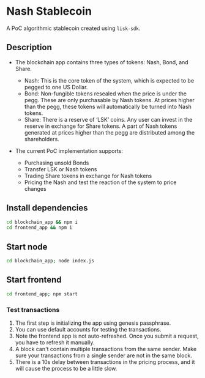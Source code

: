 # Nash Stablecoin

A PoC algorithmic stablecoin created using `lisk-sdk`.

## Description

- The blockchain app contains three types of tokens: Nash, Bond, and Share.
  - Nash: This is the core token of the system, which is expected to be pegged to one US Dollar.
  - Bond: Non-fungible tokens resealed when the price is under the pegg. These are only purchasable by Nash tokens. At prices higher than the pegg, these tokens will automatically be turned into Nash tokens. 
  - Share: There is a reserve of ‘LSK’ coins. Any user can invest in the reserve in exchange for Share tokens. A part of Nash tokens generated at prices higher than the pegg are distributed among the shareholders.

- The current PoC implementation supports:
  - Purchasing unsold Bonds
  - Transfer LSK or Nash tokens
  - Trading Share tokens in exchange for Nash tokens
  - Pricing the Nash and test the reaction of the system to price changes

## Install dependencies

```bash
cd blockchain_app && npm i
cd frontend_app && npm i
```

## Start node

```bash
cd blockchain_app; node index.js
```

## Start frontend

```bash
cd frontend_app; npm start
```

### Test transactions

1. The first step is initializing the app using genesis passphrase.
2. You can use default accounts for testing the transactions.
3. Note the frontend app is not auto-refreshed. Once you submit a request, you have to refresh it manually.
4. A block can't contain multiple transactions from the same sender. Make sure your transactions from a single sender are not in the same block.
5. There is a 10s delay between transactions in the pricing process, and it will cause the process to be a little slow.
